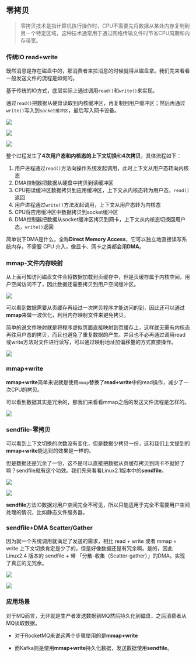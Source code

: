 ## **零拷贝**

> 零拷贝技术是指计算机执行操作时，CPU不需要先将数据从某处内存复制到另一个特定区域，这种技术通常用于通过网络传输文件时节省CPU周期和内存带宽。

### **传统IO read+write**

既然消息是存在磁盘中的，那消费者来拉消息的时候就得从磁盘拿。我们先来看看一般发送文件的流程是如何的。

基于传统的IO方式，底层实际上通过调用`read()`和`write()`来实现。

通过`read()`把数据从硬盘读取到内核缓冲区，再复制到用户缓冲区；然后再通过`write()`写入到`socket缓冲区`，最后写入网卡设备。

![](./img/readWrite.jpeg)

![](./img/readWrite02.jpeg)

![](./img/sendFile01.png)

整个过程发生了**4次用户态和内核态的上下文切换**和**4次拷贝**，具体流程如下：

1. 用户进程通过`read()`方法向操作系统发起调用，此时上下文从用户态转向内核态
2. DMA控制器把数据从硬盘中拷贝到读缓冲区
3. CPU把读缓冲区数据拷贝到应用缓冲区，上下文从内核态转为用户态，`read()`返回
4. 用户进程通过`write()`方法发起调用，上下文从用户态转为内核态
5. CPU将应用缓冲区中数据拷贝到socket缓冲区
6. DMA控制器把数据从socket缓冲区拷贝到网卡，上下文从内核态切换回用户态，`write()`返回


简单说下DMA是什么，全称**Direct Memory Access**，它可以独立地直接读写系统内存，不需要 CPU 介入，像显卡、网卡之类都会用**DMA**。

### **mmap-文件内存映射**

从上面可知访问磁盘文件会将数据加载到页缓存中，但是页缓存属于内核空间，用户空间访问不了，因此数据还需要拷贝到用户空间缓冲区。

![](./img/mmap.png)

可以看到数据需要从页缓存再经过一次拷贝程序才能访问的到，因此还可以通过**mmap**来做一波优化，利用内存映射文件来避免拷贝。

简单的说文件映射就是将程序虚拟页面直接映射到页缓存上，这样就无需有内核态再往用户态的拷贝，而且也避免了重复数据的产生。并且也不必再通过调用read或write方法对文件进行读写，可以通过映射地址加偏移量的方式直接操作。

![](./img/mmap02.png)

### **mmap+write**

**mmap+write**简单来说就是使用`mmap`替换了**read+write**中的read操作，减少了一次CPU的拷贝。

可以看到数据其实是冗余的，那我们来看看mmap之后的发送文件流程是怎样的。

![](./img/sendFile02.png)
### sendfile-零拷贝

可以看到上下文切换的次数没有变化，但是数据少拷贝一份，这和我们上文提到的**mmap+write**能达到的效果是一样的。

但是数据还是冗余了一份，这不是可以直接把数据从页缓存拷贝到网卡不就好了嘛？sendfile就有这个功效。我们先来看看Linux2.1版本中的**sendfile**。

![](./img/sendFile03.png)

![](./img/sendFile05.jpeg)

**sendfile**方法IO数据对用户空间完全不可见，所以只能适用于完全不需要用户空间处理的情况，比如静态文件服务器。

### **sendfile+DMA Scatter/Gather**

因为就一个系统调用就满足了发送的需求，相比 read + write 或者 mmap + write 上下文切换肯定是少了的，但是好像数据还是有冗余啊。是的，因此 Linux2.4 版本的 sendfile  + 带 「分散-收集（Scatter-gather）」的DMA。实现了真正的无冗余。

![](./img/sendFile04.png)

![](./img/sendFile06.jpeg)

### 应用场景
对于MQ而言，无非就是生产者发送数据到MQ然后持久化到磁盘，之后消费者从MQ读取数据。

- 对于RocketMQ来说这两个步骤使用的是**mmap+write**

- 而Kafka则是使用**mmap+write**持久化数据，发送数据使用**sendfile**。